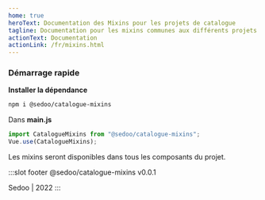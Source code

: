 ```yaml
---
home: true
heroText: Documentation des Mixins pour les projets de catalogue
tagline: Documentation pour les mixins communes aux différents projets de catalogue
actionText: Documentation
actionLink: /fr/mixins.html
---
```


### Démarrage rapide

**Installer la dépendance**

```bash
npm i @sedoo/catalogue-mixins
```

Dans **main.js**

```javascript
import CatalogueMixins from "@sedoo/catalogue-mixins";
Vue.use(CatalogueMixins);
```

<Badge text="Attention" type="warn" /> Les mixins seront disponibles dans tous les composants du projet.

<Content slot-key="footer"/>

:::slot footer
@sedoo/catalogue-mixins v0.0.1

Sedoo | 2022
:::
